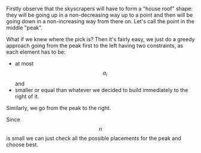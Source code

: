 Firstly observe that the skyscrapers will have to form a "house roof" shape: they will be going up in a non-decreasing way up to a point and then will be going down in a non-increasing way from there on.   Let's call the point in the middle "peak".

What if we knew where the pick is?  Then it's fairly easy, we just do a greedy approach going from the peak first to the left having two constraints, as each element has to be:

- at most $$a_i$$ and
- smaller or equal than whatever we decided to build immediately to the right of it.

Similarly, we go from the peak to the right.

Since $$n$$ is small we can just check all the possible placements for the peak and choose best.
